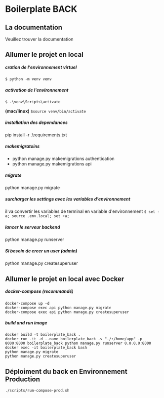 # Boilerplate BACK

## La documentation
Veuillez trouver la documentation

## Allumer le projet en local
  ##### cration de l'environnement virtuel

  ```$ python -m venv venv```

  ##### activation de l'environnement

  ```$ .\venv\Scripts\activate```

  **(mac/linux)**
  ```$source venv/bin/activate```

  ##### installation des dependances 

  pip install -r .\requirements.txt

  ##### makemigratoins

  - python manage.py makemigrations authentication
  - python manage.py makemigrations api

  ##### migrate

  python manage.py migrate

  ##### surcharger les settings avec les variables d'environnement
  il va convertir les variables de terminal en variable d'environnement
    ```$ set -a; source .env.local; set +a;```

  ##### lancer le serveur backend

  python manage.py runserver

  ##### Si besoin de creer un user (admin)

  python manage.py createsuperuser


## Allumer le projet en local avec Docker
  ##### docker-compose (recommandé)
    docker-compose up -d
    docker-compose exec api python manage.py migrate
    docker-compose exec api python manage.py createsuperuser

  ##### build and run image
    docker build -t boilerplate_back .
    docker run -it -d --name boilerplate_back -v "./:/home/app" -p 8000:8000 boilerplate_back python manage.py runserver 0.0.0.0:8000
    docker exec -it boilerplate_back bash
    python manage.py migrate
    python manage.py createsuperuser

## Déploiment du back en Environnement Production
```./scripts/run-compose-prod.sh```